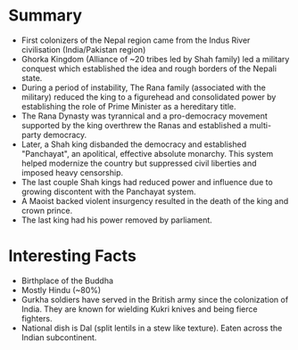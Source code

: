 # Summary

- First colonizers of the Nepal region came from the Indus River civilisation (India/Pakistan region)
- Ghorka Kingdom (Alliance of ~20 tribes led by Shah family) led a military conquest which established the idea and rough borders of the Nepali state.
- During a period of instability, The Rana family (associated with the military) reduced the king to a figurehead and consolidated power by establishing the role of Prime Minister as a hereditary title.
- The Rana Dynasty was tyrannical and a pro-democracy movement supported by the king overthrew the Ranas and established a multi-party democracy.
- Later, a Shah king disbanded the democracy and established "Panchayat", an apolitical, effective absolute monarchy. This system helped modernize the country but suppressed civil liberties and imposed heavy censorship.
- The last couple Shah kings had reduced power and influence due to growing discontent with the Panchayat system.
- A Maoist backed violent insurgency resulted in the death of the king and crown prince.
- The last king had his power removed by parliament.

# Interesting Facts

- Birthplace of the Buddha
- Mostly Hindu (~80%)
- Gurkha soldiers have served in the British army since the colonization of India. They are known for wielding Kukri knives and being fierce fighters.
- National dish is Dal (split lentils in a stew like texture). Eaten across the Indian subcontinent.
